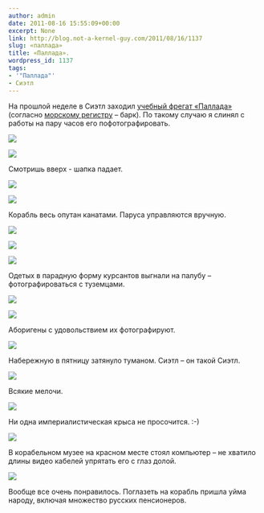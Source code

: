 ```yaml
---
author: admin
date: 2011-08-16 15:55:09+00:00
excerpt: None
link: http://blog.not-a-kernel-guy.com/2011/08/16/1137
slug: «паллада»
title: «Паллада».
wordpress_id: 1137
tags:
- '"Паллада"'
- Сиэтл
---
```


На прошлой неделе в Сиэтл заходил [учебный фрегат «Паллада»](http://ru.wikipedia.org/wiki/%D0%9F%D0%B0%D0%BB%D0%BB%D0%B0%D0%B4%D0%B0_(%D1%84%D1%80%D0%B5%D0%B3%D0%B0%D1%82_%D1%83%D1%87%D0%B5%D0%B1%D0%BD%D1%8B%D0%B9)) (согласно [морскому регистру](http://www.rs-head.spb.ru/app/fleet.php?index=880873&type=book1&language=rus) – барк). По такому случаю я слинял с работы на пару часов его пофотографировать.

[![](http://blog.not-a-kernel-guy.com/wp-content/uploads/2011/08/IMG_5758-300x199.jpg)](http://blog.not-a-kernel-guy.com/wp-content/uploads/2011/08/IMG_5758.jpg)

[![](http://blog.not-a-kernel-guy.com/wp-content/uploads/2011/08/IMG_5768-189x300.jpg)](http://blog.not-a-kernel-guy.com/wp-content/uploads/2011/08/IMG_5768.jpg)

Смотришь вверх - шапка падает.

[![](http://blog.not-a-kernel-guy.com/wp-content/uploads/2011/08/IMG_5788-300x199.jpg)](http://blog.not-a-kernel-guy.com/wp-content/uploads/2011/08/IMG_5788.jpg)

[![](http://blog.not-a-kernel-guy.com/wp-content/uploads/2011/08/IMG_5852-199x300.jpg)](http://blog.not-a-kernel-guy.com/wp-content/uploads/2011/08/IMG_5852.jpg)

Корабль весь опутан канатами. Паруса управляются вручную.

[![](http://blog.not-a-kernel-guy.com/wp-content/uploads/2011/08/IMG_5854-300x205.jpg)](http://blog.not-a-kernel-guy.com/wp-content/uploads/2011/08/IMG_5854.jpg)

[![](http://blog.not-a-kernel-guy.com/wp-content/uploads/2011/08/IMG_5796-300x209.jpg)](http://blog.not-a-kernel-guy.com/wp-content/uploads/2011/08/IMG_5796.jpg)

[![](http://blog.not-a-kernel-guy.com/wp-content/uploads/2011/08/IMG_5857-300x199.jpg)](http://blog.not-a-kernel-guy.com/wp-content/uploads/2011/08/IMG_5857.jpg)

Одетых в парадную форму курсантов выгнали на палубу – фотографироваться с туземцами. 

[![](http://blog.not-a-kernel-guy.com/wp-content/uploads/2011/08/IMG_5794-199x300.jpg)](http://blog.not-a-kernel-guy.com/wp-content/uploads/2011/08/IMG_5794.jpg)

[![](http://blog.not-a-kernel-guy.com/wp-content/uploads/2011/08/IMG_5828-300x199.jpg)](http://blog.not-a-kernel-guy.com/wp-content/uploads/2011/08/IMG_5828.jpg)

Аборигены с удовольствием их фотографируют.

[![](http://blog.not-a-kernel-guy.com/wp-content/uploads/2011/08/IMG_5827-300x199.jpg)](http://blog.not-a-kernel-guy.com/wp-content/uploads/2011/08/IMG_5827.jpg)

Набережную в пятницу затянуло туманом. Сиэтл – он такой Сиэтл.

[![](http://blog.not-a-kernel-guy.com/wp-content/uploads/2011/08/IMG_5810-300x199.jpg)](http://blog.not-a-kernel-guy.com/wp-content/uploads/2011/08/IMG_5810.jpg)

Всякие мелочи.

[![](http://blog.not-a-kernel-guy.com/wp-content/uploads/2011/08/IMG_5844-300x199.jpg)](http://blog.not-a-kernel-guy.com/wp-content/uploads/2011/08/IMG_5844.jpg)

Ни одна империалистическая крыса не просочится. :-)

[![](http://blog.not-a-kernel-guy.com/wp-content/uploads/2011/08/IMG_5832-300x209.jpg)](http://blog.not-a-kernel-guy.com/wp-content/uploads/2011/08/IMG_5832.jpg)

В корабельном музее на красном месте стоял компьютер – не хватило длины видео кабелей упрятать его с глаз долой.

[![](http://blog.not-a-kernel-guy.com/wp-content/uploads/2011/08/IMG_5838-300x208.jpg)](http://blog.not-a-kernel-guy.com/wp-content/uploads/2011/08/IMG_5838.jpg)

Вообще все очень понравилось. Поглазеть на корабль пришла уйма народу, включая множество русских пенсионеров.
